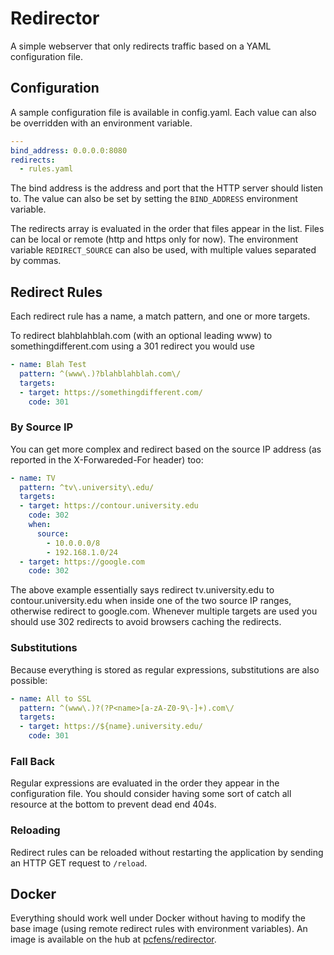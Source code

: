 Redirector
==========

A simple webserver that only redirects traffic based on a YAML configuration
file.


## Configuration

A sample configuration file is available in config.yaml. Each value
can also be overridden with an environment variable.

```yaml
---
bind_address: 0.0.0.0:8080
redirects:
  - rules.yaml
```

The bind address is the address and port that the HTTP server should listen to.
The value can also be set by setting the `BIND_ADDRESS` environment variable.

The redirects array is evaluated in the order that files appear in the list.
Files can be local or remote (http and https only for now). The environment
variable `REDIRECT_SOURCE` can also be used, with multiple values separated
by commas.


## Redirect Rules

Each redirect rule has a name, a match pattern, and one or more targets.

To redirect blahblahblah.com (with an optional leading www) to
somethingdifferent.com using a 301 redirect you would use
```yaml
- name: Blah Test
  pattern: ^(www\.)?blahblahblah.com\/
  targets:
  - target: https://somethingdifferent.com/
    code: 301
```

### By Source IP

You can get more complex and redirect based on the source IP address (as
reported in the X-Forwareded-For header) too:
```yaml
- name: TV
  pattern: ^tv\.university\.edu/
  targets:
  - target: https://contour.university.edu
    code: 302
    when:
      source:
        - 10.0.0.0/8
        - 192.168.1.0/24
  - target: https://google.com
    code: 302
```

The above example essentially says redirect tv.university.edu to
contour.university.edu when inside one of the two source IP ranges, otherwise
redirect to google.com. Whenever multiple targets are used you should use
302 redirects to avoid browsers caching the redirects.

### Substitutions

Because everything is stored as regular expressions, substitutions are also
possible:
```yaml
- name: All to SSL
  pattern: ^(www\.)?(?P<name>[a-zA-Z0-9\-]+).com\/
  targets:
  - target: https://${name}.university.edu/
    code: 301
```

### Fall Back

Regular expressions are evaluated in the order they appear in the configuration
file. You should consider having some sort of catch all resource at the bottom
to prevent dead end 404s.

### Reloading

Redirect rules can be reloaded without restarting the application by sending
an HTTP GET request to `/reload`.

## Docker

Everything should work well under Docker without having to modify the base
image (using remote redirect rules with environment variables). An image is
available on the hub at
[pcfens/redirector](https://hub.docker.com/r/pcfens/redirector/tags/).
